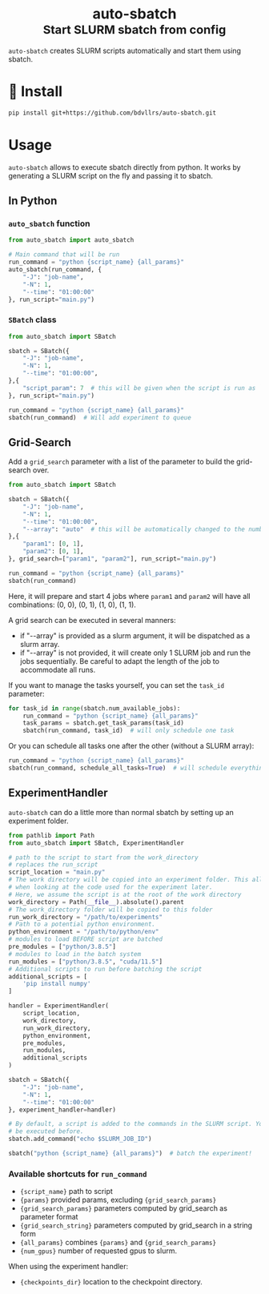 <div align="center">
    <h1>auto-sbatch<br><small>Start SLURM sbatch from config</small></h1>
</div>

`auto-sbatch` creates SLURM scripts automatically and start them using sbatch.

# 🚀 Install

```bash
pip install git+https://github.com/bdvllrs/auto-sbatch.git
```

# Usage

`auto-sbatch` allows to execute sbatch directly from python.
It works by generating a SLURM script on the fly and passing it to sbatch.

## In Python

### `auto_sbatch` function

```python
from auto_sbatch import auto_sbatch

# Main command that will be run
run_command = "python {script_name} {all_params}"
auto_sbatch(run_command, {
    "-J": "job-name",
    "-N": 1,
    "--time": "01:00:00"
}, run_script="main.py")
```

### `SBatch` class

```python
from auto_sbatch import SBatch

sbatch = SBatch({
    "-J": "job-name",
    "-N": 1,
    "--time": "01:00:00",
},{
    "script_param": 7  # this will be given when the script is run as `python main.py "script_param=7"`
}, run_script="main.py")

run_command = "python {script_name} {all_params}"
sbatch(run_command)  # Will add experiment to queue
```

## Grid-Search
Add a `grid_search` parameter with a list of the parameter to build the grid-search over.
```python
from auto_sbatch import SBatch

sbatch = SBatch({
    "-J": "job-name",
    "-N": 1,
    "--time": "01:00:00",
    "--array": "auto"  # this will be automatically changed to the number of generated jobs.
},{
    "param1": [0, 1],
    "param2": [0, 1],
}, grid_search=["param1", "param2"], run_script="main.py")

run_command = "python {script_name} {all_params}"
sbatch(run_command)
```

Here, it will prepare and start 4 jobs where `param1` and `param2` will have all combinations: (0, 0), (0, 1), (1, 0), (1, 1).

A grid search can be executed in several manners:
- if "--array" is provided as a slurm argument, it will be dispatched as a slurm array.
- if "--array" is not provided, it will create only 1 SLURM job and run the jobs sequentially. Be careful to adapt the
length of the job to accommodate all runs. 

If you want to manage the tasks yourself, you can set the `task_id` parameter:

```python
for task_id in range(sbatch.num_available_jobs):
    run_command = "python {script_name} {all_params}"
    task_params = sbatch.get_task_params(task_id)
    sbatch(run_command, task_id)  # will only schedule one task
```

Or you can schedule all tasks one after the other (without a SLURM array):

```python
run_command = "python {script_name} {all_params}"
sbatch(run_command, schedule_all_tasks=True)  # will schedule everything
```

## ExperimentHandler

`auto-sbatch` can do a little more than normal sbatch by setting up an experiment folder.

```python
from pathlib import Path
from auto_sbatch import SBatch, ExperimentHandler

# path to the script to start from the work_directory
# replaces the run_script
script_location = "main.py"
# The work directory will be copied into an experiment folder. This allows reproducibility
# when looking at the code used for the experiment later.
# Here, we assume the script is at the root of the work directory
work_directory = Path(__file__).absolute().parent
# The work_directory folder will be copied to this folder
run_work_directory = "/path/to/experiments"
# Path to a potential python environment.
python_environment = "/path/to/python/env"
# modules to load BEFORE script are batched
pre_modules = ["python/3.8.5"]
# modules to load in the batch system
run_modules = ["python/3.8.5", "cuda/11.5"]
# Additional scripts to run before batching the script
additional_scripts = [
    'pip install numpy'
]

handler = ExperimentHandler(
    script_location,
    work_directory,
    run_work_directory,
    python_environment,
    pre_modules,
    run_modules,
    additional_scripts
)

sbatch = SBatch({
    "-J": "job-name",
    "-N": 1,
    "--time": "01:00:00"
}, experiment_handler=handler)

# By default, a script is added to the commands in the SLURM script. You can add other commands that will
# be executed before.
sbatch.add_command("echo $SLURM_JOB_ID")

sbatch("python {script_name} {all_params}")  # batch the experiment!
```

### Available shortcuts for `run_command`
- `{script_name}` path to script
- `{params}` provided params, excluding `{grid_search_params}`
- `{grid_search_params}` parameters computed by grid_search as parameter format
- `{grid_search_string}` parameters computed by grid_search in a string form
- `{all_params}` combines `{params}` and `{grid_search_params}`
- `{num_gpus}` number of requested gpus to slurm.

When using the experiment handler:
- `{checkpoints_dir}` location to the checkpoint directory.
